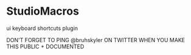 # StudioMacros
ui keyboard shortcuts plugin

DON'T FORGET TO PING @bruhskyler ON TWITTER WHEN YOU MAKE THIS PUBLIC + DOCUMENTED
